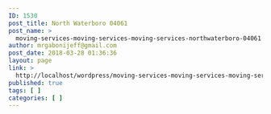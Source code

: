 ```yaml
---
ID: 1530
post_title: North Waterboro 04061
post_name: >
  moving-services-moving-services-moving-services-northwaterboro-04061
author: mrgabonijeff@gmail.com
post_date: 2018-03-28 01:36:36
layout: page
link: >
  http://localhost/wordpress/moving-services-moving-services-moving-services-northwaterboro-04061/
published: true
tags: [ ]
categories: [ ]
---
```

